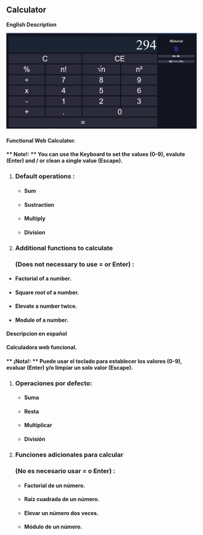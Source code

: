 ## Calculator 

 **English Description**

![Preview](./images/Preview.jpg)

#### Functional Web Calculator.
#### ** Note!: ** You can use the Keyboard to set the values (0-9), evalute (Enter) and / or clean a single value (Escape).

1. ### Default operations : 
    
    - #### Sum
    - #### Sustraction
    - #### Multiply
    - #### Division

2. ### Additional functions to calculate 
   ### (Does not necessary to use = or Enter) :

 - #### Factorial of a number.
 - #### Square root of a number.
 - #### Elevate a number twice.
 - #### Module of a number.
 
**Descripcion en español**

#### Calculadora web funcional.
#### ** ¡Nota!: ** Puede usar el teclado para establecer los valores (0-9), evaluar (Enter) y/o limpiar un solo valor (Escape).

1. ### Operaciones por defecto:
    
      - #### Suma
      - #### Resta
      - #### Multiplicar
      - #### División

2. ### Funciones adicionales para calcular
     ### (No es necesario usar = o Enter) :

   - #### Factorial de un número.
   - #### Raíz cuadrada de un número.
   - #### Elevar un número dos veces.
   - #### Módulo de un número.